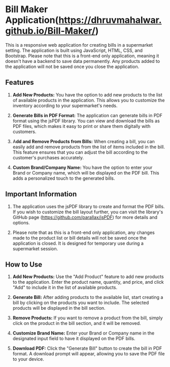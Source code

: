 **<h1>Bill Maker Application(https://dhruvmahalwar.github.io/Bill-Maker/)</h1>**
This is a responsive web application for creating bills in a supermarket setting. The application is built using JavaScript, HTML, CSS, and Bootstrap. Please note that this is a front-end only application, meaning it doesn't have a backend to save data permanently. Any products added to the application will not be saved once you close the application.

**<h2>Features</h2>**
1. **Add New Products:** You have the option to add new products to the list of available products in the application. This allows you to customize the inventory according to your supermarket's needs.

2. **Generate Bills in PDF Format:** The application can generate bills in PDF format using the jsPDF library. You can view and download the bills as PDF files, which makes it easy to print or share them digitally with customers.

3. A**dd and Remove Products from Bills:** When creating a bill, you can easily add and remove products from the list of items included in the bill. This feature ensures that you can adjust the bill according to the customer's purchases accurately.

4. **Custom Brand/Company Name:** You have the option to enter your Brand or Company name, which will be displayed on the PDF bill. This adds a personalized touch to the generated bills.

**<h2>Important Information</h2>**
1. The application uses the jsPDF library to create and format the PDF bills. If you wish to customize the bill layout further, you can visit the library's GitHub page (https://github.com/parallax/jsPDF) for more details and options.

2. Please note that as this is a front-end only application, any changes made to the product list or bill details will not be saved once the application is closed. It is designed for temporary use during a supermarket session.

**<h2>How to Use</h2>**
1. **Add New Products:** Use the "Add Product" feature to add new products to the application. Enter the product name, quantity, and price, and click "Add" to include it in the list of available products.

2. **Generate Bill:** After adding products to the available list, start creating a bill by clicking on the products you want to include. The selected products will be displayed in the bill section.

3. **Remove Products:** If you want to remove a product from the bill, simply click on the product in the bill section, and it will be removed.

4. **Customize Brand Name:** Enter your Brand or Company name in the designated input field to have it displayed on the PDF bills.

5. **Download PDF:** Click the "Generate Bill" button to create the bill in PDF format. A download prompt will appear, allowing you to save the PDF file to your device.
